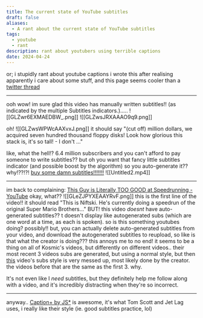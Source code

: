 ```yaml
---
title: The current state of YouTube subtitles
draft: false
aliases:
  - A rant about the current state of YouTube subtitles
tags:
  - youtube
  - rant
description: rant about youtubers using terrible captions
date: 2024-04-24
---
```

or; i stupidly rant about youtube captions 
i wrote this after realising apparently i care about some stuff, and this page seems cooler than a [twitter thread](https://twitter.com/lilynekoi/status/1780734615830876646)

---

ooh wow! im sure glad this video has manually written subtitles!! (as indicated by the multiple Subtitles indicators.).....
![[GLZwr6EXMAEDBW_.png]]
![[GLZwsJRXAAAO9q9.png]]



oh!
![[GLZwsWPWcAAXvxJ.png]]
it should say "(cut off) million dollars, we acquired seven hundred thousand floppy disks! Look how glorious this stack is, it's so tall! - I don't ..."

like, what the hell!? 6.4 million subscribers and you can't afford to pay someone to write subtitles?? but oh you want that fancy little subtitles indicator (and possible boost by the algorithm) so you auto-generate it?? why!??!?! 
[buy some damn subtitles!!!!!!!](https://www.youtube.com/watch?v=m__OZ3ZsO4Y&start=5m42s)
![[Untitled2.mp4]]

---

im back to complaining:
[This Guy is Literally TOO GOOD at Speedrunning - YouTube](https://www.youtube.com/watch?v=i_9Hj--VfbY)
okay, what?? ![[GLeZJPYXEAAYRvF.png]]
this is the first line of the video!! it should read "This is Niftski. He's currently doing a speedrun of the original Super Mario Brothers..." BUT! this video *doesnt* have auto-generated subtitles??
t doesn't display like autogenerated subs (which are one word at a time, as each is spoken). so is this something youtubes doing? possibly!! but, you can actually delete auto-generated subtitles from your video, and download the autogenerated subtitles to reupload, so like is that what the creator is doing???
this annoys me to no end! 
it seems to be a thing on all of Kosmic's videos, but differently on different videos..
their most recent 3 videos subs are generated, but using a normal style, but then [this](https://www.youtube.com/watch?v=WNgJCe3HSGY) video's subs style is very messed up, most likely done by the creator. the videos before that are the same as the first 3. why.


It's not even like I *need* subtitles, but they definitely help me follow along with a video, and it's incredibly distracting when they're so incorrect.

---
anyway..
[Caption+ by JS*](https://caption.plus) is awesome, it's what Tom Scott and Jet Lag uses, i really like their style (ie. good subtitles practice, lol) 